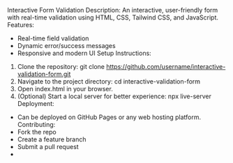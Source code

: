 Interactive Form Validation
Description:
An interactive, user-friendly form with real-time validation using HTML, CSS, Tailwind CSS, and JavaScript.
Features:
- Real-time field validation
- Dynamic error/success messages
- Responsive and modern UI
Setup Instructions:
1. Clone the repository:
   git clone https://github.com/username/interactive-validation-form.git
2. Navigate to the project directory:
   cd interactive-validation-form
3. Open index.html in your browser.
4. (Optional) Start a local server for better experience:
   npx live-server
Deployment:
- Can be deployed on GitHub Pages or any web hosting platform.
Contributing:
- Fork the repo
- Create a feature branch
- Submit a pull request
-

